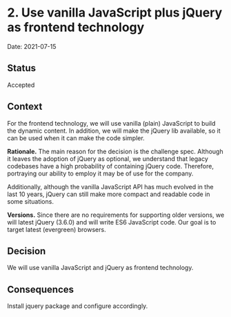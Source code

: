 # 2. Use vanilla JavaScript plus jQuery as frontend technology

Date: 2021-07-15

## Status

Accepted

## Context

For the frontend technology, we will use vanilla (plain) JavaScript to build the dynamic content. In addition, we will
make the jQuery lib available, so it can be used when it can make the code simpler.

**Rationale.** The main reason for the decision is the challenge spec. Although it leaves the adoption of jQuery as
optional, we understand that legacy codebases have a high probability of containing jQuery code. Therefore, portraying
our ability to employ it may be of use for the company.

Additionally, although the vanilla JavaScript API has much evolved in the last 10 years, jQuery can still make
more compact and readable code in some situations.

**Versions.** Since there are no requirements for supporting older versions, we will latest jQuery (3.6.0) and will write ES6 JavaScript
code. Our goal is to target latest (evergreen) browsers.

## Decision

We will use vanilla JavaScript and jQuery as frontend technology.

## Consequences

Install jquery package and configure accordingly.
